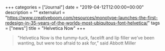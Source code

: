 +++
categories = ["Journal"]
date = "2019-04-12T12:00:00+00:00"
description = ""
externalurl = "https://www.creativeboom.com/resources/monotype-launches-the-first-redesign-in-35-years-of-the-worlds-most-ubiquitous-font-helvetica/"
tags = ["news"]
title = "Helvetica Now"
+++
> "Helvetica Now is the tummy-tuck, facelift and lip filler we’ve been wanting, but were too afraid to ask for,” said Abbott Miller